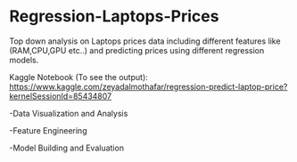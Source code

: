 # Regression-Laptops-Prices
Top down analysis on Laptops prices data including different features like (RAM,CPU,GPU etc..) and predicting prices using different regression models.

Kaggle Notebook (To see the output): https://www.kaggle.com/zeyadalmothafar/regression-predict-laptop-price?kernelSessionId=85434807

-Data Visualization and Analysis

-Feature Engineering

-Model Building and Evaluation
